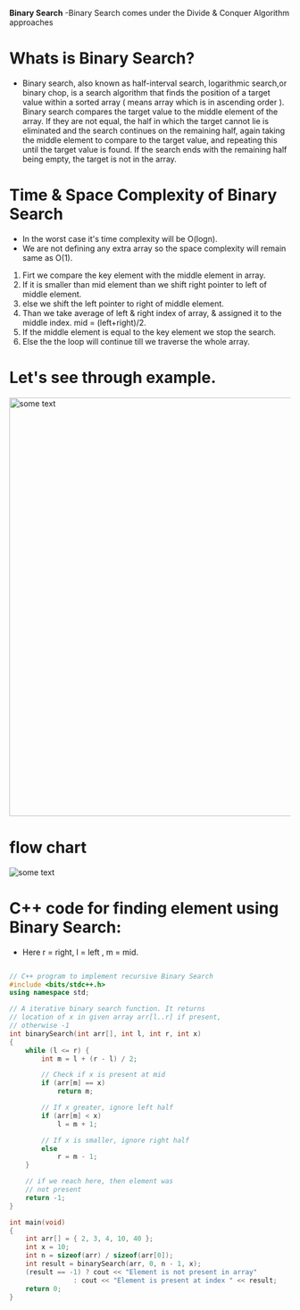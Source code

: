 **Binary Search**
-Binary Search comes under the Divide & Conquer Algorithm approaches

# Whats is Binary Search?
-  Binary search, also known as half-interval search, logarithmic search,or binary chop, is a search algorithm that finds the position of a target value within a sorted array ( means array which is in ascending order ). Binary search compares the target value to the middle element of the array. If they are not equal, the half in which the target cannot lie is eliminated and the search continues on the remaining half, again taking the middle element to compare to the target value, and repeating this until the target value is found. If the search ends with the remaining half being empty, the target is not in the array.

# Time & Space Complexity of Binary Search 
- In the worst case it's time complexity will be O(logn).
- We are not defining any extra array so the space complexity will remain same as O(1).

1. Firt we compare the key element with the middle element in array.
2. If it is smaller than mid element than we shift right pointer to left of middle element.
3. else we shift the left pointer to right of middle element.
4. Than we take average of left & right index of array, & assigned it to the middle index.
    mid = (left+right)/2.
5. If the middle element is equal to the key element we stop the search.
6. Else the the loop will continue till we traverse the whole array.

# Let's see through example.

<img src="https://github.com/jiteshjitsun/winter-of-contributing/blob/C_CPP/C_CPP/Algorithmic%20Approaches/Divide%20&%20Conquer/binary_search/example_binary.png?raw=true" alt="some text"  width="4200" height="750">

# flow chart 

<img src="https://github.com/jiteshjitsun/winter-of-contributing/blob/C_CPP/C_CPP/Algorithmic%20Approaches/Divide%20&%20Conquer/binary_search/BINARY_SEARCH_FLOWCHART.png?raw=true" alt="some text">


# C++ code for finding element using Binary Search:

- Here r = right, l = left , m = mid.
```cpp

// C++ program to implement recursive Binary Search
#include <bits/stdc++.h>
using namespace std;

// A iterative binary search function. It returns
// location of x in given array arr[l..r] if present,
// otherwise -1
int binarySearch(int arr[], int l, int r, int x)
{
	while (l <= r) {
		int m = l + (r - l) / 2;

		// Check if x is present at mid
		if (arr[m] == x)
			return m;

		// If x greater, ignore left half
		if (arr[m] < x)
			l = m + 1;

		// If x is smaller, ignore right half
		else
			r = m - 1;
	}

	// if we reach here, then element was
	// not present
	return -1;
}

int main(void)
{
	int arr[] = { 2, 3, 4, 10, 40 };
	int x = 10;
	int n = sizeof(arr) / sizeof(arr[0]);
	int result = binarySearch(arr, 0, n - 1, x);
	(result == -1) ? cout << "Element is not present in array"
				: cout << "Element is present at index " << result;
	return 0;
}
```